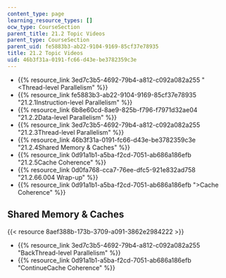 ```yaml
---
content_type: page
learning_resource_types: []
ocw_type: CourseSection
parent_title: 21.2 Topic Videos
parent_type: CourseSection
parent_uid: fe5883b3-ab22-9104-9169-85cf37e78935
title: 21.2 Topic Videos
uid: 46b3f31a-0191-fc66-d43e-be3782359c3e
---
```


*   {{% resource_link 3ed7c3b5-4692-79b4-a812-c092a082a255 "\<Thread-level Parallelism" %}}
*   {{% resource_link fe5883b3-ab22-9104-9169-85cf37e78935 "21.2.1Instruction-level Parallelism" %}}
*   {{% resource_link 6b8e60cd-8ae9-825b-f796-f7971d32ae04 "21.2.2Data-level Parallelism" %}}
*   {{% resource_link 3ed7c3b5-4692-79b4-a812-c092a082a255 "21.2.3Thread-level Parallelism" %}}
*   {{% resource_link 46b3f31a-0191-fc66-d43e-be3782359c3e "21.2.4Shared Memory & Caches" %}}
*   {{% resource_link 0d91a1b1-a5ba-f2cd-7051-ab686a186efb "21.2.5Cache Coherence" %}}
*   {{% resource_link 0d0fa768-cca7-76ee-dfc5-921e832ad758 "21.2.66.004 Wrap-up" %}}
*   {{% resource_link 0d91a1b1-a5ba-f2cd-7051-ab686a186efb "\>Cache Coherence" %}}

Shared Memory & Caches
----------------------

{{< resource 8aef388b-173b-3709-a091-3862e2984222 >}}

*   {{% resource_link 3ed7c3b5-4692-79b4-a812-c092a082a255 "BackThread-level Parallelism" %}}
*   {{% resource_link 0d91a1b1-a5ba-f2cd-7051-ab686a186efb "ContinueCache Coherence" %}}